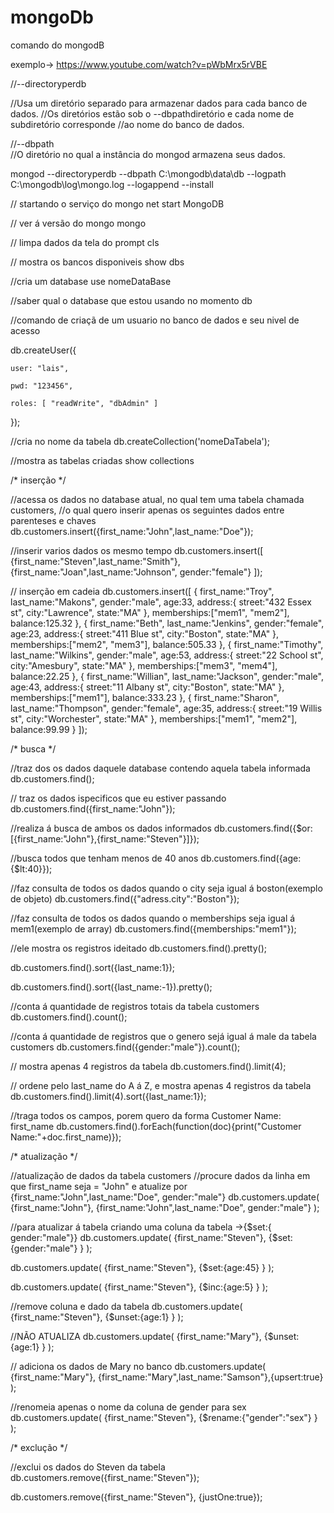 # mongoDb

comando do mongodB

exemplo-> 
https://www.youtube.com/watch?v=pWbMrx5rVBE

//--directoryperdb

//Usa um diretório separado para armazenar dados para cada banco de dados. 
//Os diretórios estão sob o --dbpathdiretório e cada nome de subdiretório corresponde 
//ao nome do banco de dados.


//--dbpath <path> 	
//O diretório no qual a instância do mongod armazena seus dados.


mongod --directoryperdb --dbpath C:\mongodb\data\db --logpath C:\mongodb\log\mongo.log --logappend --install


// startando o serviço do mongo
net start MongoDB


// ver á versão do mongo
mongo

// limpa dados da tela do prompt
cls

// mostra os bancos disponiveis
show dbs

//cria um database
use nomeDataBase

//saber qual o database que estou usando no momento
db

//comando de criaçã de um usuario no banco de dados e seu nivel de acesso

db.createUser({

	user: "lais",
	
	pwd: "123456",
	
	roles: [ "readWrite", "dbAdmin" ]
	
});

//cria no nome da tabela
db.createCollection('nomeDaTabela');

//mostra as tabelas criadas
show collections


/*
	inserção
*/

//acessa os dados no database atual, no qual tem uma tabela chamada customers,
//o qual quero inserir apenas os seguintes dados entre parenteses e chaves
db.customers.insert({first_name:"John",last_name:"Doe"});

//inserir varios dados os mesmo tempo
db.customers.insert([
	{first_name:"Steven",last_name:"Smith"},
	{first_name:"Joan",last_name:"Johnson", gender:"female"}
]);

// inserção em cadeia
db.customers.insert([
	{
		first_name:"Troy",
		last_name:"Makons",
		gender:"male",
		age:33,
		address:{
			street:"432 Essex st",
			city:"Lawrence",
			state:"MA"
		},
		memberships:["mem1", "mem2"],
		balance:125.32
	}, 
	{
		first_name:"Beth",
		last_name:"Jenkins",
		gender:"female",
		age:23,
		address:{
			street:"411 Blue st",
			city:"Boston",
			state:"MA"
		},
		memberships:["mem2", "mem3"],
		balance:505.33
	},
	{
		first_name:"Timothy",
		last_name:"Wilkins",
		gender:"male",
		age:53,
		address:{
			street:"22 School st",
			city:"Amesbury",
			state:"MA"
		},
		memberships:["mem3", "mem4"],
		balance:22.25
	},
	{
		first_name:"Willian",
		last_name:"Jackson",
		gender:"male",
		age:43,
		address:{
			street:"11 Albany st",
			city:"Boston",
			state:"MA"
		},
		memberships:["mem1"],
		balance:333.23
	}, 
	{
		first_name:"Sharon",
		last_name:"Thompson",
		gender:"female",
		age:35,
		address:{
			street:"19 Willis st",
			city:"Worchester",
			state:"MA"
		},
		memberships:["mem1", "mem2"],
		balance:99.99
	}
]);


/*
	busca
*/

//traz dos os dados daquele database contendo aquela tabela informada
db.customers.find();

// traz os dados ispecificos que eu estiver passando
db.customers.find({first_name:"John"});

//realiza á busca de ambos os dados informados
db.customers.find({$or:[{first_name:"John"},{first_name:"Steven"}]});

//busca todos que tenham menos de 40 anos
db.customers.find({age:{$lt:40}});

//faz consulta de todos os dados quando o city seja igual á boston(exemplo de objeto)
db.customers.find({"adress.city":"Boston"});

//faz consulta de todos os dados quando o memberships seja igual á mem1(exemplo de array)
db.customers.find({memberships:"mem1"});

//ele mostra os registros ideitado
db.customers.find().pretty();


db.customers.find().sort({last_name:1});

db.customers.find().sort({last_name:-1}).pretty();

//conta á quantidade de registros totais da tabela customers
db.customers.find().count();

//conta á quantidade de registros que o genero sejá igual á male da tabela customers
db.customers.find({gender:"male"}).count();

// mostra apenas 4 registros da tabela
db.customers.find().limit(4);

// ordene pelo last_name do A á Z, e mostra apenas 4 registros da tabela
db.customers.find().limit(4).sort({last_name:1});

//traga todos os campos, porem quero da forma Customer Name: first_name
db.customers.find().forEach(function(doc){print("Customer Name:"+doc.first_name)});
 
 

/*
	atualização
*/ 
 
//atualização de dados da tabela customers
//procure dados da linha em que first_name seja = "John"
e atualize por {first_name:"John",last_name:"Doe", gender:"male"}
db.customers.update(
	{first_name:"John"},
	{first_name:"John",last_name:"Doe", gender:"male"}
 );
 
//para atualizar á tabela criando uma coluna da tabela ->{$set:{ gender:"male"}}
db.customers.update(
	{first_name:"Steven"},
	{$set:{gender:"male"} }
 );

db.customers.update(
	{first_name:"Steven"},
	{$set:{age:45} }
 );


db.customers.update(
	{first_name:"Steven"},
	{$inc:{age:5} }
 );

 //remove coluna e dado da tabela
db.customers.update(
	{first_name:"Steven"},
	{$unset:{age:1} }
 );


 //NÃO ATUALIZA
db.customers.update(
	{first_name:"Mary"},
	{$unset:{age:1} }
 );

 // adiciona os dados de Mary no banco
db.customers.update(
	{first_name:"Mary"},
	{first_name:"Mary",last_name:"Samson"},{upsert:true}
 );

//renomeia apenas o nome da coluna de gender para sex
db.customers.update(
	{first_name:"Steven"},
	{$rename:{"gender":"sex"} }
 );

 
/*
	exclução
*/
 
//exclui os dados do Steven da tabela
db.customers.remove({first_name:"Steven"});


db.customers.remove({first_name:"Steven"}, {justOne:true});
